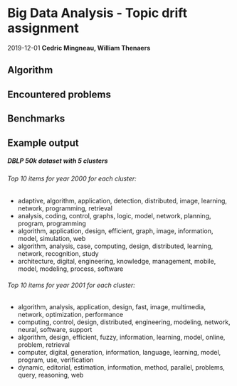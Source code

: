 # Big Data Analysis - Topic drift assignment

2019-12-01 **Cedric Mingneau, William Thenaers**

## Algorithm



## Encountered problems



## Benchmarks



## Example output

##### DBLP 50k dataset with 5 clusters

###### Top 10 items for year 2000 for each cluster:
- adaptive, algorithm, application, detection, distributed, image, learning, network, programming, retrieval
- analysis, coding, control, graphs, logic, model, network, planning, program, programming
- algorithm, application, design, efficient, graph, image, information, model, simulation, web
- algorithm, analysis, case, computing, design, distributed, learning, network, recognition, study
- architecture, digital, engineering, knowledge, management, mobile, model, modeling, process, software

###### Top 10 items for year 2001 for each cluster:

- algorithm, analysis, application, design, fast, image, multimedia, network, optimization, performance
- computing, control, design, distributed, engineering, modeling, network, neural, software, support
- algorithm, design, efficient, fuzzy, information, learning, model, online, problem, retrieval
- computer, digital, generation, information, language, learning, model, program, use, verification
- dynamic, editorial, estimation, information, method, parallel, problems, query, reasoning, web

